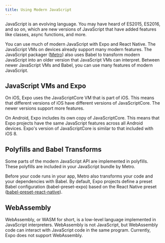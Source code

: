 ```yaml
---
title: Using Modern JavaScript
---
```


JavaScript is an evolving language. You may have heard of ES2015, ES2016, and so on, which are new versions of JavaScript that have added features like classes, async functions, and more.

You can use much of modern JavaScript with Expo and React Native. The JavaScript VMs on devices already support many modern features. The JavaScript packager ([Metro](https://github.com/facebook/metro)) also uses Babel to transform modern JavaScript into an older version that JavaScript VMs can interpret. Between newer JavaScript VMs and Babel, you can use many features of modern JavaScript.

## JavaScript VMs and Expo

On iOS, Expo uses the JavaScriptCore VM that is part of iOS. This means that different versions of iOS have different versions of JavaScriptCore. The newer versions support more features.

On Android, Expo includes its own copy of JavaScriptCore. This means that Expo projects have the same JavaScript features across all Android devices. Expo's version of JavaScriptCore is similar to that included with iOS 8.
<!-- 10.3.

The table later on this page tells you which features Expo supports. [Kangax's compatibility tables](https://kangax.github.io/compat-table/) also are a helpful resource to see which versions of Safari, which uses JavaScriptCore, support which features of modern JavaScript.
-->

## Polyfills and Babel Transforms

Some parts of the modern JavaScript API are implemented in polyfills. These polyfills are included in your JavaScript bundle by Metro.

Before your code runs in your app, Metro also transforms your code and your dependencies with Babel. By default, Expo projects define a preset Babel configuration (babel-preset-expo) based on the React Native preset ([babel-preset-react-native](https://github.com/facebook/react-native/tree/master/babel-preset)).

<!--
## JavaScript Support in Expo


|Feature|Works with Expo|Links|Spec|Implementation|
|-------|---------------|-----|----|--------------|
|Object rest/spread|<span class="centered-text-cell">✅</span>|[MDN](https://developer.mozilla.org/en-US/docs/Web/JavaScript/Reference/Operators/Spread_operator)<br />[2ality](http://2ality.com/2016/10/rest-spread-properties.html)|Proposal|Babel<hr class="vertical-divider" />No JSC support|
|Class properties|<span class="centered-text-cell">✅</span>|[TC39 Proposal](https://tc39.github.io/proposal-class-public-fields/)|Proposal|Babel<hr class="vertical-divider" />No JSC support|
|Revised template literals (lenient escape sequences)|<span class="centered-text-cell">❌</span>|[MDN](https://developer.mozilla.org/en-US/docs/Web/JavaScript/Reference/Template_literals)<br />[2ality](http://2ality.com/2016/09/template-literal-revision.html)|ES2018|JSC support: iOS 11|
|Async functions (`async`/`await`)|<span class="centered-text-cell">✅</span>|[MDN](https://developer.mozilla.org/en-US/docs/Web/JavaScript/Reference/Statements/async_function)<br />[Exploring ES2017](http://exploringjs.com/es2016-es2017/ch_async-functions.html)|ES2017|Babel with Regenerator<hr class="vertical-divider" />JSC support: Android, iOS 10.3+|
|Trailing commas in function calls and signatures|<span class="centered-text-cell">✅</span>|[MDN](https://developer.mozilla.org/en-US/docs/Web/JavaScript/Reference/Trailing_commas)<br />[Exploring ES2017](http://exploringjs.com/es2016-es2017/ch_trailing-comma-parameters.html)|ES2017|Babel<hr class="vertical-divider" />JSC support: Android, iOS 10.3+|
|Shared memory (SharedArrayBuffer, Atomics)|<span class="centered-text-cell">⚠️<br />(Android and iOS 10.3+, iOS 10.3 doesn't implement byteLength)</span>|[MDN (SharedArrayBuffer)](https://developer.mozilla.org/en-US/docs/Web/JavaScript/Reference/Global_Objects/SharedArrayBuffer)<br />[MDN (Atomics)](https://developer.mozilla.org/en-US/docs/Web/JavaScript/Reference/Global_Objects/Atomics)<br />[Exploring ES2017](http://exploringjs.com/es2016-es2017/ch_shared-array-buffer.html)|ES2017|JSC support: Android, iOS 10.3+|
|Object static methods (entries, values, getOwnPropertyDescriptors)|<span class="centered-text-cell">⚠️<br />(Android and iOS 10+, and only Object.entries and Object.values on iOS 9)</span>|[MDN](https://developer.mozilla.org/en-US/docs/Web/JavaScript/Reference/Global_Objects/Object)<br />[Exploring ES2017 (entries, values)](http://exploringjs.com/es2016-es2017/ch_object-entries-object-values.html)<br />[Exploring ES2017 (getOwnPropertyDescriptors)](http://exploringjs.com/es2016-es2017/ch_object-getownpropertydescriptors.html)|ES2017|Polyfills for Object.entries and Object.values<hr class="vertical-divider" />JSC support: Android, iOS 10.3+|
|String instance methods (padStart, padEnd)|<span class="centered-text-cell">⚠️<br />(Android and iOS 10+)</span>|[MDN](https://developer.mozilla.org/en-US/docs/Web/JavaScript/Reference/Global_Objects/String)<br />[Exploring ES2017](http://exploringjs.com/es2016-es2017/ch_string-padding.html)|ES2017|JSC support: Android, iOS 10+|
|Proxy `ownKeys` handler|<span class="centered-text-cell">⚠️<br />(Android and iOS 10+)</span>|[MDN](https://developer.mozilla.org/en-US/docs/Web/JavaScript/Reference/Global_Objects/Proxy/handler/ownKeys)|ES2017|JSC support: Android, iOS 10+|
|Exponentiation operator (`**`)|<span class="centered-text-cell">✅</span>|[MDN](https://developer.mozilla.org/en-US/docs/Web/JavaScript/Reference/Operators/Arithmetic_Operators#Exponentiation_(**))<br />[Exploring ES2017](http://exploringjs.com/es2016-es2017/ch_exponentiation-operator.html)|ES2016|Babel<hr class="vertical-divider" />JSC support: Android, iOS 10.3+|
|Destructuring nested rest declarations|<span class="centered-text-cell">✅</span>|[MDN](https://developer.mozilla.org/en-US/docs/Web/JavaScript/Reference/Operators/Destructuring_assignment#Nested_object_and_array_destructuring)|ES2016|Babel<hr class="vertical-divider" />JSC support: Android, iOS 10.3+|
|Array.prototype.includes|<span class="centered-text-cell">✅</span>|[MDN](https://developer.mozilla.org/en-US/docs/Web/JavaScript/Reference/Global_Objects/Array/includes)<br />[Exploring ES2016](http://exploringjs.com/es2016-es2017/ch_array-prototype-includes.html)|ES2016|Polyfilled<hr class="vertical-divider" />JSC support: Android, iOS 9+|
|`for`...`of` loops|<span class="centered-text-cell">✅</span>|[MDN](https://developer.mozilla.org/en-US/docs/Web/JavaScript/Reference/Statements/for...of)<br />[Exploring ES6](http://exploringjs.com/es6/ch_for-of.html)|ES2015|Babel<hr class="vertical-divider" />JSC support: Android, iOS 9+|
|Array instance methods (entries, keys, values, find, findIndex, copyWithin, fill)|<span class="centered-text-cell">✅</span>|[MDN](https://developer.mozilla.org/en-US/docs/Web/JavaScript/Reference/Global_Objects/Array/)<br />[Exploring ES6](http://exploringjs.com/es6/ch_arrays.html#sec_new-array-prototype-methods)|ES2015|Some methods have polyfills<hr class="vertical-divider" />JSC support: Android, iOS 9+|
|Octal and binary literals|<span class="centered-text-cell">✅</span>|[Exploring ES6](http://exploringjs.com/es6/ch_numbers.html#sec_new-integer-literals)|ES2015|Babel<hr class="vertical-divider" />JSC support: Android, iOS 9+|
|Number static properties and methods (EPSILON, MIN_SAFE_INTEGER, MAX_SAFE_INTEGER, isInteger, isSafeInteger, isNaN, isFinite, parseInt, parseFloat)|<span class="centered-text-cell">✅</span>|[MDN](https://developer.mozilla.org/en-US/docs/Web/JavaScript/Reference/Global_Objects/Number)<br />[Exploring ES6](http://exploringjs.com/es6/ch_numbers.html#sec_new-static-number-props)|ES2015|Some properties and methods have polyfills<hr class="vertical-divider" />JSC support: Android, iOS 9+|
|Math static methods (sign, trunc, cbrt, expm1, log1p, log2, log10, fround, imul, clz32, sinh, cosh, tanh, asinh, acosh, atanh, hypot)|<span class="centered-text-cell">✅</span>|[MDN](https://developer.mozilla.org/en-US/docs/Web/JavaScript/Reference/Global_Objects/Math)<br />[Exploring ES6](http://exploringjs.com/es6/ch_numbers.html#sec_new-math)|ES2015|JSC support: Android, iOS 9+|
|Unicode code point escapes|<span class="centered-text-cell">✅</span>|[Exploring ES6](http://exploringjs.com/es6/ch_unicode.html#sec_escape-sequences)|ES2015|Babel, in string literals<hr class="vertical-divider" />JSC support: Android, iOS 9+|
|String instance methods (codePointAt, normalize, startsWith, endsWith, includes, repeat)|<span class="centered-text-cell">✅</span>|[MDN](https://developer.mozilla.org/en-US/docs/Web/JavaScript/Reference/Global_Objects/String)<br />[Exploring ES6](http://exploringjs.com/es6/ch_strings.html#sec_reference-strings)|ES2015|Some methods have polyfills<hr class="vertical-divider" />JSC support: Android, iOS 9+|
|String static methods (raw, fromCodePoint)|<span class="centered-text-cell">✅</span>|[MDN](https://developer.mozilla.org/en-US/docs/Web/JavaScript/Reference/Global_Objects/String)<br />[Exploring ES6](http://exploringjs.com/es6/ch_strings.html#sec_reference-strings)|ES2015|JSC support: Android, iOS 9+|
|Symbols|<span class="centered-text-cell">✅</span>|[MDN](https://developer.mozilla.org/en-US/docs/Web/JavaScript/Reference/Global_Objects/Symbol)<br />[Exploring ES6](http://exploringjs.com/es6/ch_symbols.html)|ES2015|JSC support: Android, iOS 9+|
|Template literals (including tags)|<span class="centered-text-cell">✅</span>|[MDN](https://developer.mozilla.org/en-US/docs/Web/JavaScript/Reference/Template_literals)<br />[Exploring ES6](http://exploringjs.com/es6/ch_template-literals.html)|ES2015|Babel<hr class="vertical-divider" />JSC support: Android, iOS 9+|
|Block scoping (`let`, `const`)|<span class="centered-text-cell">✅</span>|[MDN](https://developer.mozilla.org/en-US/docs/Web/JavaScript/Reference/Statements/block)<br />[MDN (let)](https://developer.mozilla.org/en-US/docs/Web/JavaScript/Reference/Statements/let)<br />[MDN (const)](https://developer.mozilla.org/en-US/docs/Web/JavaScript/Reference/Statements/const)<br />[2ality](http://www.2ality.com/2015/02/es6-scoping.html)<br />[Exploring ES6](http://exploringjs.com/es6/ch_variables.html)|ES2015|Babel<hr class="vertical-divider" />JSC support: Android, iOS 9+|
|Destructuring syntax|<span class="centered-text-cell">✅</span>|[MDN](https://developer.mozilla.org/en-US/docs/Web/JavaScript/Reference/Operators/Destructuring_assignment)<br />[Exploring ES6](http://exploringjs.com/es6/ch_destructuring.html)|ES2015|Babel<hr class="vertical-divider" />JSC support: Android, iOS 9 (partially), iOS 10+|
|Default parameter values|<span class="centered-text-cell">✅</span>|[MDN](https://developer.mozilla.org/en-US/docs/Web/JavaScript/Reference/Functions/Default_parameters)<br />[Exploring ES6](http://exploringjs.com/es6/ch_parameter-handling.html#sec_parameter-default-values)|ES2015|Babel<hr class="vertical-divider" />JSC support: Android, iOS 10+|
|Rest parameters (`...`)|<span class="centered-text-cell">✅</span>|[MDN](https://developer.mozilla.org/en-US/docs/Web/JavaScript/Reference/Functions/rest_parameters)<br />[Exploring ES6](http://exploringjs.com/es6/ch_parameter-handling.html#sec_rest-parameters)|ES2015|Babel<hr class="vertical-divider" />JSC support: Android, iOS 10+|
|Spread syntax (`...`)|<span class="centered-text-cell">✅</span>|[MDN](https://developer.mozilla.org/en-US/docs/Web/JavaScript/Reference/Operators/Spread_operator)<br />[Exploring ES6](http://exploringjs.com/es6/ch_parameter-handling.html#sec_spread-operator)|ES2015|Babel<hr class="vertical-divider" />JSC support: Android, iOS 9 (partially), iOS 10+|
|Function `name` property|<span class="centered-text-cell">✅</span>|[MDN](https://developer.mozilla.org/en-US/docs/Web/JavaScript/Reference/Global_Objects/Function/name)<br />[Exploring ES6](http://exploringjs.com/es6/ch_callables.html#sec_function-names)|ES2015|Babel<hr class="vertical-divider" />JSC support: Android, iOS 9 (partially), iOS 10+|
|`new.target`|<span class="centered-text-cell">⚠️<br />(Android and iOS 10+)</span>|[MDN](https://developer.mozilla.org/en-US/docs/Web/JavaScript/Reference/Operators/new.target)<br />[Exploring ES6](http://exploringjs.com/es6/ch_callables.html#_how-do-i-determine-whether-a-function-was-invoked-via-new)|ES2015|JSC support: Android, iOS 10+|
|Arrow functions|<span class="centered-text-cell">✅</span>|[MDN](https://developer.mozilla.org/en-US/docs/Web/JavaScript/Reference/Functions/Arrow_functions)<br />[Exploring ES6](http://exploringjs.com/es6/ch_arrow-functions.html)|ES2015|Babel<hr class="vertical-divider" />JSC support: Android, iOS 10+|
|Object static methods (assign, is, setPrototypeOf, getOwnPropertySymbols)|<span class="centered-text-cell">✅</span>|[MDN](https://developer.mozilla.org/en-US/docs/Web/JavaScript/Reference/Global_Objects/Object/)<br />[Exploring ES6](http://exploringjs.com/es6/ch_oop-besides-classes.html#sec_new-methods-object)|ES2015|Polyfill for Object.assign (overrides native implementation with stricter one)<hr class="vertical-divider" />JSC support: Android, iOS 9+|
|Shorthand for object methods|<span class="centered-text-cell">✅</span>|[MDN](https://developer.mozilla.org/en-US/docs/Web/JavaScript/Reference/Functions/Method_definitions)<br />[Exploring ES6](http://exploringjs.com/es6/ch_oop-besides-classes.html#object-literal-method-definitions)|ES2015|Babel<hr class="vertical-divider" />JSC support: Android, iOS 9+|
|Shorthand for object properties|<span class="centered-text-cell">✅</span>|[MDN](https://developer.mozilla.org/en-US/docs/Web/JavaScript/Reference/Operators/Object_initializer#Property_definitions)<br />[Exploring ES6](http://exploringjs.com/es6/ch_oop-besides-classes.html#_property-value-shorthands-1)|ES2015|Babel<hr class="vertical-divider" />JSC support: Android, iOS 9+|
|Computed properties and methods|<span class="centered-text-cell">✅</span>|[MDN](https://developer.mozilla.org/en-US/docs/Web/JavaScript/Reference/Functions/Arrow_functions)<br />[Exploring ES6 (properties)](http://exploringjs.com/es6/ch_oop-besides-classes.html#_computed-property-keys-1)<br />[Exploring ES6 (methods)](http://exploringjs.com/es6/ch_classes.html#_computed-method-names)|ES2015|Babel<hr class="vertical-divider" />JSC support: Android, iOS 9 (partially), iOS 10+|
|Classes|<span class="centered-text-cell">✅</span>|[MDN](https://developer.mozilla.org/en-US/docs/Web/JavaScript/Reference/Classes)<br />[Exploring ES6](http://exploringjs.com/es6/ch_classes.html)|ES2015|Babel<hr class="vertical-divider" />JSC support: Android, iOS 9 (partially), iOS 10+|
|Modules (`import`, `export`)|<span class="centered-text-cell">✅</span>|[MDN (import)](https://developer.mozilla.org/en-US/docs/Web/JavaScript/Reference/Statements/import)<br />[MDN (export)](https://developer.mozilla.org/en-US/docs/Web/JavaScript/Reference/Statements/export)<br />[Exploring ES6](http://exploringjs.com/es6/ch_modules.html)|ES2015|Babel<hr class="vertical-divider" />Natively supported on Android and iOS 10+ but we always use Babel's implementation|
|Map|<span class="centered-text-cell">✅</span>|[MDN](https://developer.mozilla.org/en-US/docs/Web/JavaScript/Reference/Global_Objects/Map)<br />[Exploring ES6](http://exploringjs.com/es6/ch_maps-sets.html#sec_map)|ES2015|Polyfilled<hr class="vertical-divider" />JSC support: Android, iOS 9+|
|Set|<span class="centered-text-cell">✅</span>|[MDN](https://developer.mozilla.org/en-US/docs/Web/JavaScript/Reference/Global_Objects/Set)<br />[Exploring ES6](http://exploringjs.com/es6/ch_maps-sets.html#sec_set)|ES2015|Polyfilled<hr class="vertical-divider" />JSC support: Android, iOS 9+|
|WeakMap|<span class="centered-text-cell">✅</span>|[MDN](https://developer.mozilla.org/en-US/docs/Web/JavaScript/Reference/Global_Objects/WeakMap)<br />[Exploring ES6](http://exploringjs.com/es6/ch_maps-sets.html#sec_weakmap)|ES2015|JSC support: Android, iOS 9+|
|WeakSet|<span class="centered-text-cell">✅</span>|[MDN](https://developer.mozilla.org/en-US/docs/Web/JavaScript/Reference/Global_Objects/WeakSet)<br />[Exploring ES6](http://exploringjs.com/es6/ch_maps-sets.html#sec_weakset)|ES2015|JSC support: Android, iOS 9+|
|Typed arrays (ArrayBuffers, DataViews)|<span class="centered-text-cell">✅</span>|[MDN](https://developer.mozilla.org/en-US/docs/Web/JavaScript/Typed_arrays)<br />[Exploring ES6](http://exploringjs.com/es6/ch_typed-arrays.html)|ES2015|Polyfilled on iOS 9<hr class="vertical-divider" />JSC support: Android, iOS 9 (partially), iOS 10+|
|Generators (`function*`)|<span class="centered-text-cell">✅</span>|[MDN](https://developer.mozilla.org/en-US/docs/Web/JavaScript/Reference/Statements/function*)<br />[Exploring ES6](http://exploringjs.com/es6/ch_generators.html)|ES2015|Babel<hr class="vertical-divider" />JSC support: Android, iOS 10+|
|RegExp `y` and `u` flags|<span class="centered-text-cell">⚠️<br />(Android and iOS 10+)</span>|[MDN](https://developer.mozilla.org/en-US/docs/Web/JavaScript/Reference/Global_Objects/RegExp)<br />[Exploring ES6 (sticky "y")](http://exploringjs.com/es6/ch_regexp.html#sec_regexp-flag-y)<br />[Exploring ES6 (unicode "u")](http://exploringjs.com/es6/ch_regexp.html#sec_regexp-flag-u)|ES2015|JSC support: Android, iOS 10+|
|RegExp.prototype.flags|<span class="centered-text-cell">✅</span>|[MDN](https://developer.mozilla.org/en-US/docs/Web/JavaScript/Reference/Global_Objects/RegExp/flags)<br />[Exploring ES6](http://exploringjs.com/es6/ch_regexp.html#sec_regexp-data-property-flags)|ES2015|JSC support: Android, iOS 9+|
|Promises|<span class="centered-text-cell">✅</span>|[MDN](https://developer.mozilla.org/en-US/docs/Web/JavaScript/Reference/Global_Objects/Promise)<br />[Exploring ES6](http://exploringjs.com/es6/ch_promises.html)|ES2015|Polyfill overrides native implementation<hr class="vertical-divider" />JSC support: Android, iOS 9+|
|Proxy|<span class="centered-text-cell">⚠️<br />(Android and iOS 10+)</span>|[MDN](https://developer.mozilla.org/en-US/docs/Web/JavaScript/Reference/Global_Objects/Proxy)<br />[Exploring ES6](http://exploringjs.com/es6/ch_proxies.html)|ES2015|JSC support: Android, iOS 10+|
|Reflect (object introspection)|<span class="centered-text-cell">⚠️<br />(Android and iOS 10+)</span>|[MDN](https://developer.mozilla.org/en-US/docs/Web/JavaScript/Reference/Global_Objects/Reflex)<br />[Exploring ES6](http://exploringjs.com/es6/ch_proxies.html#_reflect)|ES2015|JSC support: Android, iOS 10+|
|Tail call optimization|<span class="centered-text-cell">✅</span>|[Exploring ES6](http://exploringjs.com/es6/ch_tail-calls.html)<br />[2ality](http://www.2ality.com/2015/06/tail-call-optimization.html)|ES2015|JSC support: Android, iOS 9+|
-->
## WebAssembly

WebAssembly, or WASM for short, is a low-level language implemented in JavaScript interpreters. WebAssembly is not JavaScript, but WebAssembly code can interact with JavaScript code in the same program. Currently, Expo does not support WebAssembly.
